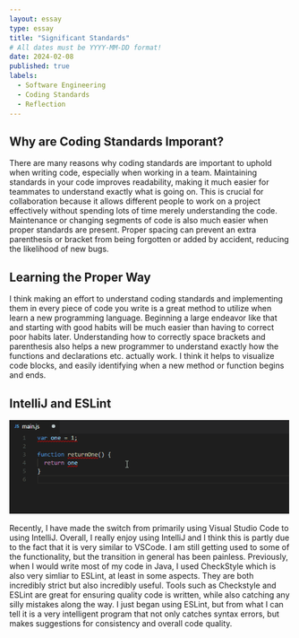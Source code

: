 ```yaml
---
layout: essay
type: essay
title: "Significant Standards"
# All dates must be YYYY-MM-DD format!
date: 2024-02-08
published: true
labels:
  - Software Engineering
  - Coding Standards
  - Reflection
---
```

<!--
<img width="300px" class="rounded float-start pe-4" src="../img/ESLint.gif">
-->
## Why are Coding Standards Imporant?

There are many reasons why coding standards are important to uphold when writing code, especially when working in a team. Maintaining standards in your code improves readability, making it much easier for teammates to understand exactly what is going on. This is crucial for collaboration because it allows different people to work on a project effectively without spending lots of time merely understanding the code. Maintenance or changing segments of code is also much easier when proper standards are present. Proper spacing can prevent an extra parenthesis or bracket from being forgotten or added by accident, reducing the likelihood of new bugs.

## Learning the Proper Way

I think making an effort to understand coding standards and implementing them in every piece of code you write is a great method to utilize when learn a new programming language. Beginning a large endeavor like that and starting with good habits will be much easier than having to correct poor habits later. Understanding how to correctly space brackets and parenthesis also helps a new programmer to understand exactly how the functions and declarations etc. actually work. I think it helps to visualize code blocks, and easily identifying when a new method or function begins and ends.

## IntelliJ and ESLint
<img width="500px" src="../img/ESLint.gif"> 
  
Recently, I have made the switch from primarily using Visual Studio Code to using IntelliJ. Overall, I really enjoy using IntelliJ and I think this is partly due to the fact that it is very similar to VSCode. I am still getting used to some of the functionality, but the transition in general has been painless. Previously, when I would write most of my code in Java, I used CheckStyle which is also very simliar to ESLint, at least in some aspects. They are both incredibly strict but also incredibly useful. Tools such as Checkstyle and ESLint are great for ensuring quality code is written, while also catching any silly mistakes along the way. I just began using ESLint, but from what I can tell it is a very intelligent program that not only catches syntax errors, but makes suggestions for consistency and overall code quality.
